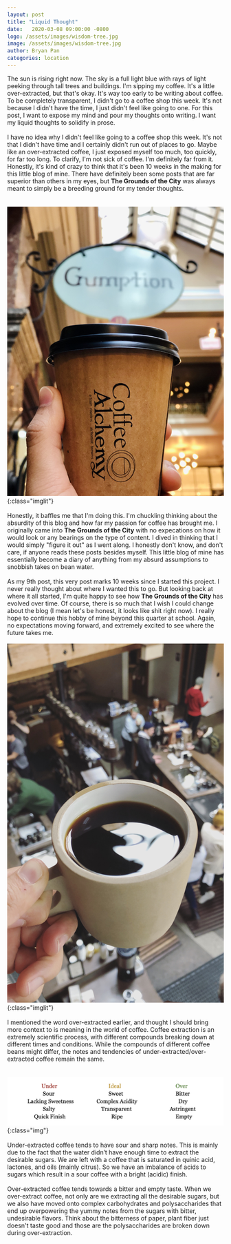 ```yaml
---
layout: post
title: "Liquid Thought"
date:   2020-03-08 09:00:00 -0800
logo: /assets/images/wisdom-tree.jpg
image: /assets/images/wisdom-tree.jpg
author: Bryan Pan
categories: location
---
```

The sun is rising right now. The sky is a full light blue with rays of light peeking through tall trees and buildings. I'm sipping my coffee. It's a little over-extracted, but that's okay. It's way too early to be writing about coffee. To be completely transparent, I didn't go to a coffee shop this week. It's not because I didn't have the time, I just didn't feel like going to one. For this post, I want to expose my mind and pour my thoughts onto writing. I want my liquid thoughts to solidify in prose. 
<br/>  
I have no idea why I didn't feel like going to a coffee shop this week. It's not that I didn't have time and I certainly didn't run out of places to go. Maybe like an over-extracted coffee, I just exposed myself too much, too quickly, for far too long. To clarify, I'm not sick of coffee. I'm definitely far from it. Honestly, it's kind of crazy to think that it's been 10 weeks in the making for this little blog of mine. There have definitely been some posts that are far superior than others in my eyes, but **The Grounds of the City** was always meant to simply be a breeding ground for my tender thoughts.  
<br/>  
![image](/assets/images/gumption.jpg){:class="imglit"}
<br/>  
Honestly, it baffles me that I'm doing this. I'm chuckling thinking about the absurdity of this blog and how far my passion for coffee has brought me. I originally came into **The Grounds of the City** with no expecations on how it would look or any bearings on the type of content. I dived in thinking that I would simply "figure it out" as I went along. I honestly don't know, and don't care, if anyone reads these posts besides myself. This little blog of mine has essentially become a diary of anything from my absurd assumptions to snobbish takes on bean water. 
<br/>  
As my 9th post, this very post marks 10 weeks since I started this project. I never really thought about where I wanted this to go. But looking back at where it all started, I'm quite happy to see how **The Grounds of the City** has evolved over time. Of course, there is so much that I wish I could change about the blog (I mean let's be honest, it looks like shit right now). I really hope to continue this hobby of mine beyond this quarter at school. Again, no expectations moving forward, and extremely excited to see where the future takes me. 
<br/>  
![image](/assets/images/sightglass-guatemala.jpg){:class="imglit"}
<br/>  
I mentioned the word over-extracted earlier, and thought I should bring more context to is meaning in the world of coffee. Coffee extraction is an extremely scientific process, with different compounds breaking down at different times and conditions. While the compounds of different coffee beans might differ, the notes and tendencies of under-extracted/over-extracted coffee remain the same.  
<br/>  
![image](/assets/images/extraction.png){:class="img"}
<br/>  
Under-extracted coffee tends to have sour and sharp notes. This is mainly due to the fact that the water didn’t have enough time to extract the desirable sugars. We are left with a coffee that is saturated in quinic acid, lactones, and oils (mainly citrus). So we have an imbalance of acids to sugars which result in a sour coffee with a bright (acidic) finish. 
<br/>  
Over-extracted coffee tends towards a bitter and empty taste. When we over-extract coffee, not only are we extracting all the desirable sugars, but we also have moved onto complex carbohydrates and polysaccharides that end up overpowering the yummy notes from the sugars with bitter, undesirable flavors. Think about the bitterness of paper, plant fiber just doesn't taste good and those are the polysaccharides are broken down during over-extraction. 

